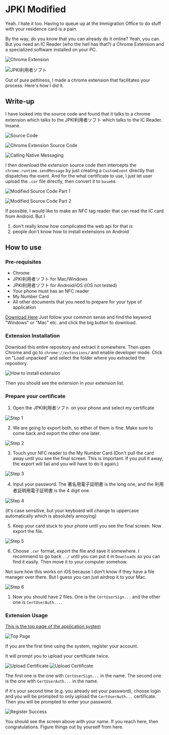 # JPKI Modified

Yeah. I hate it too. Having to queue up at the Immigration Office to do stuff with your residence card is a pain. 

By the way, do you know that you can already do it online? Yeah, you can. But you need an IC Reader (who the hell has that?) a Chrome Extension and a specialized software installed on your PC. 

![Chrome Extension](./docs/crx.png)

![JPKI利用者ソフト](./docs/jpki-user.png)

Out of pure pettiness, I made a chrome extension that facilitates your process. Here's how I did it.

## Write-up

I have looked into the source code and found that it talks to a chrome extension which talks to the JPKI利用者ソフト which talks to the IC Reader. Insane.

![Source Code](./docs/source.png)

![Chrome Extension Source Code](./docs/extension-source.png)

![Calling Native Messaging](./docs/call-native-source.png)

I then download the extension source code then intercepts the `chrome.runtime.sendMessage` by just creating a `CustomEvent` directly that dispatches the event. And for the what certificate to use, I just let user upload the `.cer` file directly, then convert it to `base64`.

![Modified Source Code Part 1](./docs/mod-part1.png)

![Modified Source Code Part 2](./docs/mod-part2.png)

If possible, I would like to make an NFC tag reader that can read the IC card from Android. But I

1. don't really know how complicated the web api for that is
2. people don't know how to install extensions on Android

## How to use

### Pre-requisites
- Chrome
- JPKI利用者ソフト for Mac/Windows
- JPKI利用者ソフト for Android/iOS (iOS not tested)
- Your phone must has an NFC reader
- My Number Card
- All other documents that you need to prepare for your type of application

[Download Here](https://www.jpki.go.jp/download)
Just follow your common sense and find the keyword "Windows" or "Mac" etc. and click the big button to download.

### Extension Installation

Download this entire repository and extract it somewhere. Then open Chrome and go to `chrome://extensions/` and enable developer mode. Click on "Load unpacked" and select the folder where you extracted the repository.

![How to install extension](./docs/how-to-install.png)

Then you should see the extension in your extension list. 

### Prepare your certificate

1. Open the JPKI利用者ソフト on your phone and select my certificate

![Step 1](./docs/step-1.jpg)

2. We are going to export both, so either of them is fine. Make sure to come back and export the other one later.

![Step 2](./docs/step-2.jpg)

3. Touch your NFC reader to the My Number Card 
(Don't pull the card away until you see the final screen. This is important. If you pull it away, the export will fail and you will have to do it again.)

![Step 3](./docs/step-3.jpg)

4. Input your password. The 著名用電子証明書 is the long one, and the 利用者証明用電子証明書 is the 4 digit one.

![Step 4](./docs/step-4.jpg)

(it's case sensitive, but your keyboard will change to uppercase automatically which is absolutely annoying)

5. Keep your card stuck to your phone until you see the final screen. Now export the file.

![Step 5](./docs/step-5.jpg)

6. Choose `.cer` format, export the file and save it somewhere. I recommend to go back `../` until you can put it in `Downloads` so you can find it easily. Then move it to your computer somehow. 

Not sure how this works on iOS because I don't know if they have a file manager over there. But I guess you can just airdrop it to your Mac.

![Step 6](./docs/step-6.jpg)

1. Now you should have 2 files. One is the `CertUserSign...` and the other one is `CertUserAuth...`.

### Extension Usage

[This is the top page of the application system](https://www.ras-immi.moj.go.jp/WC01/WCAAS010/ras?dispOutputEvent=)

![Top Page](./docs/top-page.png)

If you are the first time using the system, register your account. 

It will prompt you to upload your certificate twice.

![Upload Certificate](./docs/upload-signing-cert-prompt.png)
![Upload Certificate](./docs/upload-auth-cert-prompt.png)

The first one is the one with `CertUserSign...` in the name. The second one is the one with `CertUserAuth...` in the name.

If it's your second time (e.g. you already set your password), choose login and you will be prompted to only upload the `CertUserAuth...` certificate. Then you will be prompted to enter your password.

![Register Success](./docs/register-success.png)

You should see the screen above with your name. If you reach here, then congratulations. Figure things out by yourself from here.